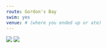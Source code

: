```yaml
---
route: Gordon's Bay
swim: yes
venue: # (where you ended up or ate)
---
```


<!-- content goes here, uses markdown -->

<!-- images will automatically be shown, if put in images/ttt/. must match the date of the ride, in format YYYY-MM-DD. can be jpg or png -->

![](../images/ttt/2024-11-21.png)
![](../images/ttt/2024-11-21.jpg)
